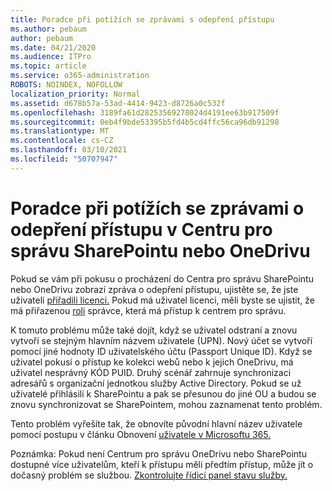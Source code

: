 ```yaml
---
title: Poradce při potížích se zprávami s odepření přístupu
ms.author: pebaum
author: pebaum
ms.date: 04/21/2020
ms.audience: ITPro
ms.topic: article
ms.service: o365-administration
ROBOTS: NOINDEX, NOFOLLOW
localization_priority: Normal
ms.assetid: d678b57a-53ad-4414-9423-d8726a0c532f
ms.openlocfilehash: 3189fa61d28253569278024d4191ee63b917509f
ms.sourcegitcommit: 0eb4f9bde53395b5fd4b5cd4ffc56ca96db91298
ms.translationtype: MT
ms.contentlocale: cs-CZ
ms.lasthandoff: 03/10/2021
ms.locfileid: "50707947"
---
```

# <a name="troubleshoot-access-denied-messages-in-sharepointonedrive-admin-center"></a>Poradce při potížích se zprávami o odepření přístupu v Centru pro správu SharePointu nebo OneDrivu

Pokud se vám při pokusu o procházení do Centra pro správu SharePointu nebo OneDrivu zobrazí zpráva o odepření přístupu, ujistěte se, že jste uživateli [přiřadili licenci.](https://docs.microsoft.com/microsoft-365/admin/add-users/add-users) Pokud má uživatel licenci, měli byste se ujistit, že má přiřazenou [roli](https://docs.microsoft.com/microsoft-365/admin/add-users/about-admin-roles) správce, která má přístup k centrem pro správu.

K tomuto problému může také dojít, když se uživatel odstraní a znovu vytvoří se stejným hlavním názvem uživatele (UPN). Nový účet se vytvoří pomocí jiné hodnoty ID uživatelského účtu (Passport Unique ID). Když se uživatel pokusí o přístup ke kolekci webů nebo k jejich OneDrivu, má uživatel nesprávný KÓD PUID. Druhý scénář zahrnuje synchronizaci adresářů s organizační jednotkou služby Active Directory. Pokud se už uživatelé přihlásili k SharePointu a pak se přesunou do jiné OU a budou se znovu synchronizovat se SharePointem, mohou zaznamenat tento problém.

Tento problém vyřešíte tak, že obnovíte původní hlavní název uživatele pomocí postupu v článku Obnovení [uživatele v Microsoftu 365.](https://docs.microsoft.com/microsoft-365/admin/add-users/restore-user)

Poznámka: Pokud není Centrum pro správu OneDrivu nebo SharePointu dostupné více uživatelům, kteří k přístupu měli předtím přístup, může jít o dočasný problém se službou.  [Zkontrolujte řídicí panel stavu služby.](https://portal.office.com/adminportal/home#/servicehealth)


